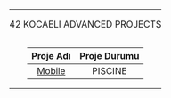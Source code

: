 <table width="100%" align="center">
<tr style="display:flex; justify-content:space-around; paddind:0;">
<td colspan="2" style="padding:0; margin:0; text-align:center;">
	<p align="center">42 KOCAELI ADVANCED PROJECTS</p>
</td></tr>

<tr style="display:flex; justify-content:space-around; paddind:0;">
<td style="padding:0; margin:0;">

| Proje Adı                         | Proje Durumu                      |
| :-:                               | :-:                               |
| [Mobile][mobile_piscine_tree]     |  PISCINE                          |

</td></tr>

[mobile_piscine_tree]: https://github.com/enes2424/42-Kocaeli-Mobile-Piscine

</table>
